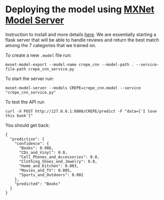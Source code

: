 # Deploying the model using [MXNet Model Server](https://github.com/awslabs/mxnet-model-server)

Instruction to install and more details [here](https://github.com/awslabs/mxnet-model-server).
We are essentially starting a flask server that will be able to handle reviews and return the best match among the 7 categories that we trained on.

To create a new `.model` file run:
```
mxnet-model-export --model-name crepe_cnn --model-path . --service-file-path crepe_cnn_service.py
```

To start the server run:
```
mxnet-model-server --models CREPE=crepe_cnn.model --service "crepe_cnn_service.py"
```

To test the API run

```
curl -X POST http://127.0.0.1:8080/CREPE/predict -F "data=['I love this book']"
```

You should get back:
```
{
  "prediction": {
    "confidence": {
      "Books": 0.986,
      "CDs_and_Vinyl": 0.0,
      "Cell_Phones_and_Accessories": 0.0,
      "Clothing_Shoes_and_Jewelry": 0.0,
      "Home_and_Kitchen": 0.003,
      "Movies_and_TV": 0.005,
      "Sports_and_Outdoors": 0.002
    },
    "predicted": "Books"
  }
}
```
